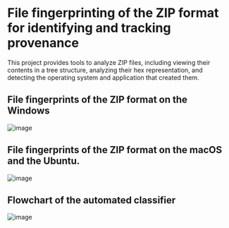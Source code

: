 # File fingerprinting of the ZIP format for identifying and tracking provenance
This project provides tools to analyze ZIP files, including viewing their contents in a tree structure, analyzing their hex representation, and detecting the operating system and application that created them.
## File fingerprints of the ZIP format on the Windows
![image](https://github.com/user-attachments/assets/6b45d12c-5fc0-45bc-a2b5-644b293ee64f)
## File fingerprints of the ZIP format on the macOS and the Ubuntu.
![image](https://github.com/user-attachments/assets/e3de1228-dff7-4077-9b74-cc718958b589)
## Flowchart of the automated classifier
![image](https://github.com/user-attachments/assets/992d3a05-3b5c-49c9-8bfb-7d1f360ba2a5)
